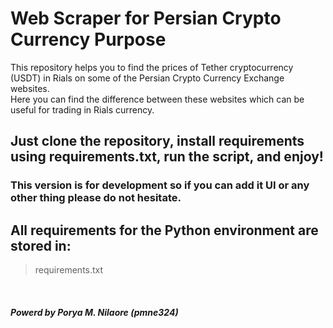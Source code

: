 # Web Scraper for Persian Crypto Currency Purpose </br>
This repository helps you to find the prices of Tether cryptocurrency (USDT) in Rials on some of the Persian Crypto Currency Exchange websites.</br>
Here you can find the difference between these websites which can be useful for trading in Rials currency.</br>

## Just clone the repository, install requirements using requirements.txt, run the script, and enjoy!</br>

### This version is for development so if you can add it UI or any other thing please do not hesitate.</br>

## All requirements for the Python environment are stored in: </br>

> requirements.txt
</br>

##### Powerd by Porya M. Nilaore (pmne324)
